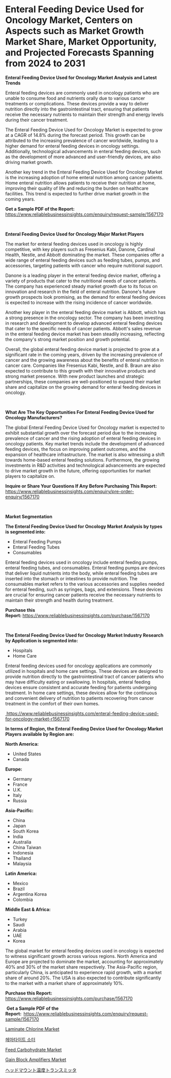 <p><h1>Enteral Feeding Device Used for Oncology Market, Centers on Aspects such as Market Growth Market Share, Market Opportunity, and Projected Forecasts Spanning from 2024 to 2031</h1></p><p><strong>Enteral Feeding Device Used for Oncology Market Analysis and Latest Trends</strong></p>
<p><p>Enteral feeding devices are commonly used in oncology patients who are unable to consume food and nutrients orally due to various cancer treatments or complications. These devices provide a way to deliver nutrition directly into the gastrointestinal tract, ensuring that patients receive the necessary nutrients to maintain their strength and energy levels during their cancer treatment.</p><p>The Enteral Feeding Device Used for Oncology Market is expected to grow at a CAGR of 14.8% during the forecast period. This growth can be attributed to the increasing prevalence of cancer worldwide, leading to a higher demand for enteral feeding devices in oncology settings. Additionally, technological advancements in enteral feeding devices, such as the development of more advanced and user-friendly devices, are also driving market growth.</p><p>Another key trend in the Enteral Feeding Device Used for Oncology Market is the increasing adoption of home enteral nutrition among cancer patients. Home enteral nutrition allows patients to receive their nutrition at home, improving their quality of life and reducing the burden on healthcare facilities. This trend is expected to further drive market growth in the coming years.</p></p>
<p><strong>Get a Sample PDF of the Report:&nbsp;</strong> <a href="https://www.reliablebusinessinsights.com/enquiry/request-sample/1567170">https://www.reliablebusinessinsights.com/enquiry/request-sample/1567170</a></p>
<p>&nbsp;</p>
<p><strong>Enteral Feeding Device Used for Oncology Major Market Players</strong></p>
<p><p>The market for enteral feeding devices used in oncology is highly competitive, with key players such as Fresenius Kabi, Danone, Cardinal Health, Nestle, and Abbott dominating the market. These companies offer a wide range of enteral feeding devices such as feeding tubes, pumps, and accessories, targeting patients with cancer who require nutritional support.</p><p>Danone is a leading player in the enteral feeding device market, offering a variety of products that cater to the nutritional needs of cancer patients. The company has experienced steady market growth due to its focus on innovation and research in the field of enteral nutrition. Danone's future growth prospects look promising, as the demand for enteral feeding devices is expected to increase with the rising incidence of cancer worldwide.</p><p>Another key player in the enteral feeding device market is Abbott, which has a strong presence in the oncology sector. The company has been investing in research and development to develop advanced enteral feeding devices that cater to the specific needs of cancer patients. Abbott's sales revenue in the enteral feeding device market has been steadily increasing, reflecting the company's strong market position and growth potential.</p><p>Overall, the global enteral feeding device market is projected to grow at a significant rate in the coming years, driven by the increasing prevalence of cancer and the growing awareness about the benefits of enteral nutrition in cancer care. Companies like Fresenius Kabi, Nestle, and B. Braun are also expected to contribute to this growth with their innovative products and strong market presence. With new product launches and strategic partnerships, these companies are well-positioned to expand their market share and capitalize on the growing demand for enteral feeding devices in oncology.</p></p>
<p>&nbsp;</p>
<p><strong>What Are The Key Opportunities For Enteral Feeding Device Used for Oncology Manufacturers?</strong></p>
<p><p>The global Enteral Feeding Device Used for Oncology market is expected to exhibit substantial growth over the forecast period due to the increasing prevalence of cancer and the rising adoption of enteral feeding devices in oncology patients. Key market trends include the development of advanced feeding devices, the focus on improving patient outcomes, and the expansion of healthcare infrastructure. The market is also witnessing a shift towards home-based enteral feeding solutions. Furthermore, the growing investments in R&D activities and technological advancements are expected to drive market growth in the future, offering opportunities for market players to capitalize on.</p></p>
<p><strong>Inquire or Share Your Questions If Any Before Purchasing This Report:</strong> <a href="https://www.reliablebusinessinsights.com/enquiry/pre-order-enquiry/1567170">https://www.reliablebusinessinsights.com/enquiry/pre-order-enquiry/1567170</a></p>
<p>&nbsp;</p>
<p><strong>Market Segmentation</strong></p>
<p><strong>The Enteral Feeding Device Used for Oncology Market Analysis by types is segmented into:</strong></p>
<p><ul><li>Enteral Feeding Pumps</li><li>Enteral Feeding Tubes</li><li>Consumables</li></ul></p>
<p><p>Enteral feeding devices used in oncology include enteral feeding pumps, enteral feeding tubes, and consumables. Enteral feeding pumps are devices that deliver liquid nutrients into the body, while enteral feeding tubes are inserted into the stomach or intestines to provide nutrition. The consumables market refers to the various accessories and supplies needed for enteral feeding, such as syringes, bags, and extensions. These devices are crucial for ensuring cancer patients receive the necessary nutrients to maintain their strength and health during treatment.</p></p>
<p><strong>Purchase this Report:&nbsp;</strong><a href="https://www.reliablebusinessinsights.com/purchase/1567170">https://www.reliablebusinessinsights.com/purchase/1567170</a></p>
<p>&nbsp;</p>
<p><strong>The Enteral Feeding Device Used for Oncology Market Industry Research by Application is segmented into:</strong></p>
<p><ul><li>Hospitals</li><li>Home Care</li></ul></p>
<p><p>Enteral feeding devices used for oncology applications are commonly utilized in hospitals and home care settings. These devices are designed to provide nutrition directly to the gastrointestinal tract of cancer patients who may have difficulty eating or swallowing. In hospitals, enteral feeding devices ensure consistent and accurate feeding for patients undergoing treatment. In home care settings, these devices allow for the continuous and convenient delivery of nutrition to patients recovering from cancer treatment in the comfort of their own homes.</p></p>
<p><a href="https://www.reliablebusinessinsights.com/enteral-feeding-device-used-for-oncology-market-r1567170">&nbsp;https://www.reliablebusinessinsights.com/enteral-feeding-device-used-for-oncology-market-r1567170</a></p>
<p><strong>In terms of Region, the Enteral Feeding Device Used for Oncology Market Players available by Region are:</strong></p>
<p>
    <p> <strong> North America: </strong>
        <ul>
            <li>United States</li>
            <li>Canada</li>
        </ul>
        </p> 
    <p> <strong> Europe: </strong>
        <ul>
            <li>Germany</li>
            <li>France</li>
            <li>U.K.</li>
            <li>Italy</li>
            <li>Russia</li>
        </ul>
        </p> 
    <p> <strong> Asia-Pacific: </strong>
        <ul>
            <li>China</li>
            <li>Japan</li>
            <li>South Korea</li>
            <li>India</li>
            <li>Australia</li>
            <li>China Taiwan</li>
            <li>Indonesia</li>
            <li>Thailand</li>
            <li>Malaysia</li>
        </ul>
        </p> 
    <p> <strong> Latin America: </strong>
        <ul>
            <li>Mexico</li>
            <li>Brazil</li>
            <li>Argentina Korea</li>
            <li>Colombia</li>
        </ul>
        </p> 
    <p> <strong> Middle East & Africa: </strong>
        <ul>
            <li>Turkey</li>
            <li>Saudi</li>
            <li>Arabia</li>
            <li>UAE</li>
            <li>Korea</li>
        </ul>
    </p>
    </p>
<p><p>The global market for enteral feeding devices used in oncology is expected to witness significant growth across various regions. North America and Europe are projected to dominate the market, accounting for approximately 40% and 30% of the market share respectively. The Asia-Pacific region, particularly China, is anticipated to experience rapid growth, with a market share of around 20%. The USA is also expected to contribute significantly to the market with a market share of approximately 10%.</p></p>
<p><strong>Purchase this Report: </strong><a href="https://www.reliablebusinessinsights.com/purchase/1567170">https://www.reliablebusinessinsights.com/purchase/1567170</a></p>
<p>&nbsp;<strong>Get a Sample PDF of the Report:&nbsp;&nbsp;</strong><a href="https://www.reliablebusinessinsights.com/enquiry/request-sample/1567170">https://www.reliablebusinessinsights.com/enquiry/request-sample/1567170</a></p>
<p><strong></strong></p>
<p><p><a href="https://github.com/arionmp/Market-Research-Report-List-3/blob/main/laminate-chlorine-market.md">Laminate Chlorine Market</a></p><p><a href="https://github.com/OwenHamiytll568745/Market-Research-Report-List-1/blob/main/718220684788.md">헤마타이트 소터</a></p><p><a href="https://github.com/SheilaBruen2023/Market-Research-Report-List-1/blob/main/feed-carbohydrate-market.md">Feed Carbohydrate Market</a></p><p><a href="https://issuu.com/reportprime-2/docs/gain-block-amplifiers-market-size-2030.pptx">Gain Block Amplifiers Market</a></p><p><a href="https://github.com/deonnorth8/Market-Research-Report-List-1/blob/main/313202491378.md">ヘッドマウント温度トランスミッタ</a></p></p>